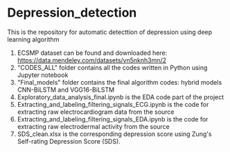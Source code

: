 # Depression_detection

This is the repository for automatic detecttion of depression using deep learning algorithm

1. ECSMP dataset can be found and downloaded here: https://data.mendeley.com/datasets/vn5nknh3mn/2
2. "CODES_ALL" folder contains all the codes written in Python using Jupyter notebook
3. "Final_models" folder contains the final algorithm codes: hybrid models CNN-BiLSTM and VGG16-BiLSTM
4. Exploratory_data_analysis_final.ipynb is the EDA code part of the project
5. Extracting_and_labeling_filtering_signals_ECG.ipynb is the code for extracting raw electrocardiogram data from the source
6. Extracting_and_labeling_filtering_signals_EDA.ipynb is the code for extracting raw electrodermal activity from the source
7. SDS_clean.xlsx is the corresponding depression score using Zung's Self-rating Depression Score (SDS).
